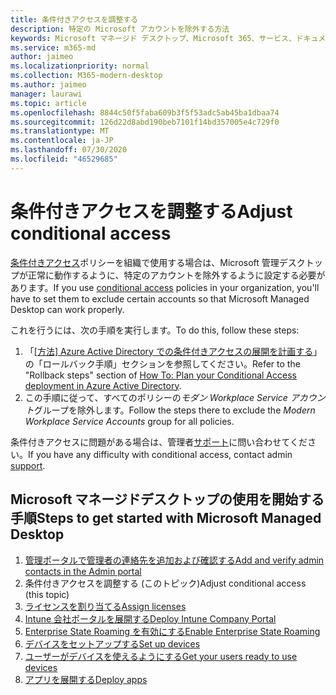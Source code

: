 ```yaml
---
title: 条件付きアクセスを調整する
description: 特定の Microsoft アカウントを除外する方法
keywords: Microsoft マネージド デスクトップ、Microsoft 365、サービス、ドキュメント
ms.service: m365-md
author: jaimeo
ms.localizationpriority: normal
ms.collection: M365-modern-desktop
ms.author: jaimeo
manager: laurawi
ms.topic: article
ms.openlocfilehash: 8844c50f5faba609b3f5f53adc5ab45ba1dbaa74
ms.sourcegitcommit: 126d22d8abd190beb7101f14bd357005e4c729f0
ms.translationtype: MT
ms.contentlocale: ja-JP
ms.lasthandoff: 07/30/2020
ms.locfileid: "46529685"
---
```

# <a name="adjust-conditional-access"></a><span data-ttu-id="c5ef3-104">条件付きアクセスを調整する</span><span class="sxs-lookup"><span data-stu-id="c5ef3-104">Adjust conditional access</span></span>

<span data-ttu-id="c5ef3-105">[条件付きアクセス](https://docs.microsoft.com/azure/active-directory/conditional-access/overview)ポリシーを組織で使用する場合は、Microsoft 管理デスクトップが正常に動作するように、特定のアカウントを除外するように設定する必要があります。</span><span class="sxs-lookup"><span data-stu-id="c5ef3-105">If you use [conditional access](https://docs.microsoft.com/azure/active-directory/conditional-access/overview) policies in your organization, you'll have to set them to exclude certain accounts so that Microsoft Managed Desktop can work properly.</span></span>

<span data-ttu-id="c5ef3-106">これを行うには、次の手順を実行します。</span><span class="sxs-lookup"><span data-stu-id="c5ef3-106">To do this, follow these steps:</span></span>

1. <span data-ttu-id="c5ef3-107">「[[方法] Azure Active Directory での条件付きアクセスの展開を計画する](https://docs.microsoft.com/azure/active-directory/conditional-access/plan-conditional-access#rollback-steps)」の「ロールバック手順」セクションを参照してください。</span><span class="sxs-lookup"><span data-stu-id="c5ef3-107">Refer to the "Rollback steps" section of [How To: Plan your Conditional Access deployment in Azure Active Directory](https://docs.microsoft.com/azure/active-directory/conditional-access/plan-conditional-access#rollback-steps).</span></span>
2. <span data-ttu-id="c5ef3-108">この手順に従って、すべてのポリシーの*モダン Workplace Service アカウント*グループを除外します。</span><span class="sxs-lookup"><span data-stu-id="c5ef3-108">Follow the steps there to exclude the *Modern Workplace Service Accounts* group for all policies.</span></span>


<span data-ttu-id="c5ef3-109">条件付きアクセスに問題がある場合は、管理者[サポート](../working-with-managed-desktop/admin-support.md)に問い合わせてください。</span><span class="sxs-lookup"><span data-stu-id="c5ef3-109">If you have any difficulty with conditional access, contact admin [support](../working-with-managed-desktop/admin-support.md).</span></span>

## <a name="steps-to-get-started-with-microsoft-managed-desktop"></a><span data-ttu-id="c5ef3-110">Microsoft マネージドデスクトップの使用を開始する手順</span><span class="sxs-lookup"><span data-stu-id="c5ef3-110">Steps to get started with Microsoft Managed Desktop</span></span>

1. [<span data-ttu-id="c5ef3-111">管理ポータルで管理者の連絡先を追加および確認する</span><span class="sxs-lookup"><span data-stu-id="c5ef3-111">Add and verify admin contacts in the Admin portal</span></span>](add-admin-contacts.md)
2. <span data-ttu-id="c5ef3-112">条件付きアクセスを調整する (このトピック)</span><span class="sxs-lookup"><span data-stu-id="c5ef3-112">Adjust conditional access (this topic)</span></span>
3. [<span data-ttu-id="c5ef3-113">ライセンスを割り当てる</span><span class="sxs-lookup"><span data-stu-id="c5ef3-113">Assign licenses</span></span>](assign-licenses.md)
4. [<span data-ttu-id="c5ef3-114">Intune 会社ポータルを展開する</span><span class="sxs-lookup"><span data-stu-id="c5ef3-114">Deploy Intune Company Portal</span></span>](company-portal.md)
5. [<span data-ttu-id="c5ef3-115">Enterprise State Roaming を有効にする</span><span class="sxs-lookup"><span data-stu-id="c5ef3-115">Enable Enterprise State Roaming</span></span>](enterprise-state-roaming.md)
6. [<span data-ttu-id="c5ef3-116">デバイスをセットアップする</span><span class="sxs-lookup"><span data-stu-id="c5ef3-116">Set up devices</span></span>](set-up-devices.md)
7. [<span data-ttu-id="c5ef3-117">ユーザーがデバイスを使えるようにする</span><span class="sxs-lookup"><span data-stu-id="c5ef3-117">Get your users ready to use devices</span></span>](get-started-devices.md)
8. [<span data-ttu-id="c5ef3-118">アプリを展開する</span><span class="sxs-lookup"><span data-stu-id="c5ef3-118">Deploy apps</span></span>](deploy-apps.md)
